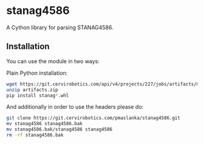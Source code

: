 stanag4586
==========

A Cython library for parsing STANAG4586.

Installation
------------

You can use the module in two ways:

Plain Python installation:

```bash
wget https://git.cervirobotics.com/api/v4/projects/227/jobs/artifacts/master/download?job=build
unzip artifacts.zip
pip install stanag*.whl
```

And additionally in order to use the headers please do:

```bash
git clone https://git.cervirobotics.com/pmaslanka/stanag4586.git
mv stanag4586 stanag4586.bak
mv stanag4586.bak/stanag4586 stanag4586
rm -rf stanag4586.bak
```
